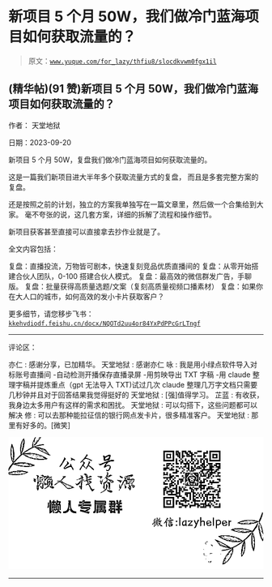# 新项目 5 个月 50W，我们做冷门蓝海项目如何获取流量的？

> 原文：[`www.yuque.com/for_lazy/thfiu8/slocdkvwm0fgx1il`](https://www.yuque.com/for_lazy/thfiu8/slocdkvwm0fgx1il)

## (精华帖)(91 赞)新项目 5 个月 50W，我们做冷门蓝海项目如何获取流量的？

作者： 天堂地狱

日期：2023-09-20

新项目 5 个月 50W，复盘我们做冷门蓝海项目如何获取流量的。

这是一篇我们新项目进大半年多个获取流量方式的复盘，
而且是多套完整方案的复盘。

还是按照之前的计划，独立的方案我单独写在一篇文章里，然后做一个合集给到大家。
毫不夸张的说，这几套方案，详细的拆解了流程和操作细节。

新项目获客甚至直接可以直接拿去抄作业就是了。

全文内容包括：

复盘：直播投流，万物皆可剧本，快速复刻竞品优质直播间的
复盘：从零开始搭建合伙人团队，0-100 搭建合伙人模式。
复盘：最高效的微信群发广告，手聊版。
复盘：批量获得高质量选题/文案（复刻高质量视频口播素材）
复盘：如果你在大人口的城市，如何高效的发小卡片获取客户？

更多细节，请您移步飞书：
[`kkehvdiodf.feishu.cn/docx/NQOTd2uu4or84YxPdPPcGrLTngf`](https://kkehvdiodf.feishu.cn/docx/NQOTd2uu4or84YxPdPPcGrLTngf)

* * *

评论区：

亦仁 : 感谢分享，已加精华。
天堂地狱 : 感谢亦仁
咏 : 我是用小绿点软件导入对标账号直播间
-自动检测开播保存直播录屏
-用剪映导出 TXT 字稿
-用 claude 整理字稿并提炼重点（gpt 无法导入 TXT)试过几次 claude 整理几万字文档只需要几秒钟并且对于回答结果我觉得挺好的
天堂地狱 : [强]值得学习。
芷蓝 : 有收获，我身边太多用户有这样的需求和困扰。
天堂地狱 : 可以勾搭下，这些问题都可以解决
修 : 可以去那种能拉征信的银行网点发卡片，很多精准客户。
天堂地狱 : 那里有好多的。[微笑]

![](img/1c37d505930596d12a88ab23e11aa07a.png)

* * *